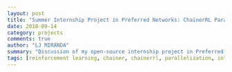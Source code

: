 ```yaml
---
layout: post
title: "Summer Internship Project in Preferred Networks: ChainerRL Parallelization"
date: 2018-09-14
category: projects
comments: true
author: "LJ MIRANDA"
summary: "Discussion of my open-source internship project in Preferred Networks"
tags: [reinforcement learning, chainer, chainerrl, parallelization, internship, preferred networks]
---
```


